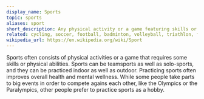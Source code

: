```yaml
---
display_name: Sports
topic: sports
aliases: sport
short_description: Any physical activity or a game featuring skills or fitness
related: cycling, soccer, football, badminton, volleyball, triathlon, fitness, yoga, running, swimming, tennis, basketball, handball, rowing, bodybuilding, rugby, hockey, wellbeing, health, olympics, paralympics, garmin, wahoo, strava, smartwatch
wikipedia_url: https://en.wikipedia.org/wiki/Sport
---
```

Sports often consists of physical activities or a game that requires some skills or physical abilities. Sports can be teamsports as well as solo-sports, and they can be practiced indoor as well as outdoor. Practicing sports often improves overall health and mental wellness. While some people take parts to big events in order to compete agains each other, like the Olympics or the Paralympics, other people prefer to practice sports as a hobby.
